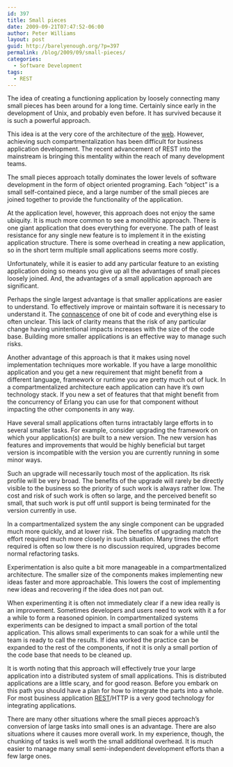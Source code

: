 ```yaml
---
id: 397
title: Small pieces
date: 2009-09-21T07:47:52-06:00
author: Peter Williams
layout: post
guid: http://barelyenough.org/?p=397
permalink: /blog/2009/09/small-pieces/
categories:
  - Software Development
tags:
  - REST
---
```

The idea of creating a functioning application by loosely connecting many small pieces has been around for a long time. Certainly since early in the development of Unix, and probably even before. It has survived because it is such a powerful approach.

This idea is at the very core of the architecture of the [web](http://smallpieces.com). However, achieving such compartmentalization has been difficult for business application development. The recent advancement of REST into the mainstream is bringing this mentality within the reach of many development teams.

The small pieces approach totally dominates the lower levels of software development in the form of object oriented programing. Each &#8220;object&#8221; is a small self-contained piece, and a large number of the small pieces are joined together to provide the functionality of the application.

At the application level, however, this approach does not enjoy the same ubiquity. It is much more common to see a monolithic approach. There is one giant application that does everything for everyone. The path of least resistance for any single new feature is to implement it in the existing application structure. There is some overhead in creating a new application, so in the short term multiple small applications seems more costly.

Unfortunately, while it is easier to add any particular feature to an existing application doing so means you give up all the advantages of small pieces loosely joined. And, the advantages of a small application approach are significant.

Perhaps the single largest advantage is that smaller applications are easier to understand. To effectively improve or maintain software it is necessary to understand it. The [connascence](http://onestepback.org/articles/connascence) of one bit of code and everything else is often unclear. This lack of clarity means that the risk of any particular change having unintentional impacts increases with the size of the code base. Building more smaller applications is an effective way to manage such risks.

Another advantage of this approach is that it makes using novel implementation techniques more workable. If you have a large monolithic application and you get a new requirement that might benefit from a different language, framework or runtime you are pretty much out of luck. In a compartmentalized architecture each application can have it&#8217;s own technology stack. If you new a set of features that that might benefit from the concurrency of Erlang you can use for that component without impacting the other components in any way.

Have several small applications often turns intractably large efforts in to several smaller tasks. For example, consider upgrading the framework on which your application(s) are built to a new version. The new version has features and improvements that would be highly beneficial but target version is incompatible with the version you are currently running in some minor ways.

Such an upgrade will necessarily touch most of the application. Its risk profile will be very broad. The benefits of the upgrade will rarely be directly visible to the business so the priority of such work is always rather low. The cost and risk of such work is often so large, and the perceived benefit so small, that such work is put off until support is being terminated for the version currently in use.

In a compartmentalized system the any single component can be upgraded much more quickly, and at lower risk. The benefits of upgrading match the effort required much more closely in such situation. Many times the effort required is often so low there is no discussion required, upgrades become normal refactoring tasks.

Experimentation is also quite a bit more manageable in a compartmentalized architecture. The smaller size of the components makes implementing new ideas faster and more approachable. This lowers the cost of implementing new ideas and recovering if the idea does not pan out.

When experimenting it is often not immediately clear if a new idea really is an improvement. Sometimes developers and users need to work with it a for a while to form a reasoned opinion. In compartmentalized systems experiments can be designed to impact a small portion of the total application. This allows small experiments to can soak for a while until the team is ready to call the results. If idea worked the practice can be expanded to the rest of the components, if not it is only a small portion of the code base that needs to be cleaned up.

It is worth noting that this approach will effectively true your large application into a distributed system of small applications. This is distributed applications are a little scary, and for good reason. Before you embark on this path you should have a plan for how to integrate the parts into a whole. For most business application [REST](http://www.ics.uci.edu/~fielding/pubs/dissertation/top.htm)/HTTP is a very good technology for integrating applications.

There are many other situations where the small pieces approach&#8217;s conversion of large tasks into small ones is an advantage. There are also situations where it causes more overall work. In my experience, though, the chunking of tasks is well worth the small additional overhead. It is much easier to manage many small semi-independent development efforts than a few large ones.